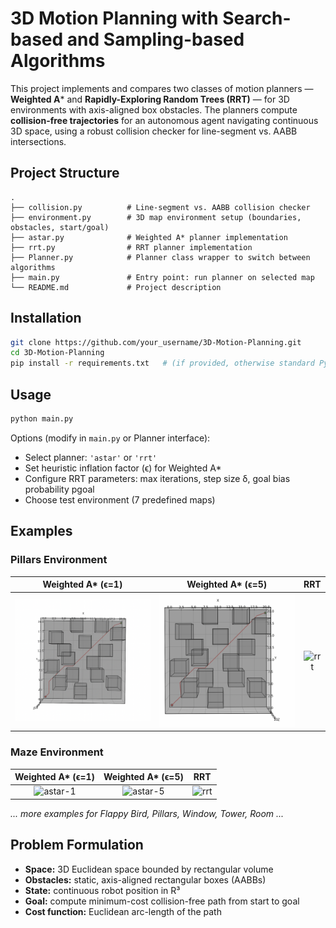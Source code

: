 
# 3D Motion Planning with Search-based and Sampling-based Algorithms

This project implements and compares two classes of motion planners — **Weighted A**\* and **Rapidly-Exploring Random Trees (RRT)** — for 3D environments with axis-aligned box obstacles. The planners compute **collision-free trajectories** for an autonomous agent navigating continuous 3D space, using a robust collision checker for line-segment vs. AABB intersections.



## Project Structure

```
.
├── collision.py          # Line-segment vs. AABB collision checker
├── environment.py        # 3D map environment setup (boundaries, obstacles, start/goal)
├── astar.py              # Weighted A* planner implementation
├── rrt.py                # RRT planner implementation
├── Planner.py            # Planner class wrapper to switch between algorithms
├── main.py               # Entry point: run planner on selected map
└── README.md             # Project description
```

## Installation

```bash
git clone https://github.com/your_username/3D-Motion-Planning.git
cd 3D-Motion-Planning
pip install -r requirements.txt   # (if provided, otherwise standard Python 3.x packages)
```

## Usage

```bash
python main.py
```

Options (modify in `main.py` or Planner interface):

* Select planner: `'astar'` or `'rrt'`
* Set heuristic inflation factor (ϵ) for Weighted A\*
* Configure RRT parameters: max iterations, step size δ, goal bias probability pgoal
* Choose test environment (7 predefined maps)

## Examples

### Pillars Environment

|             Weighted A\* (ϵ=1)             |             Weighted A\* (ϵ=5)             |                 RRT                 |
| :----------------------------------------: | :----------------------------------------: | :---------------------------------: |
| ![astar-1](Result/A*-1/Pillars/Pillars_2.png) | ![astar-5](Result/A*-5/Pillars/Pillars_2.png) | ![rrt](Result/single_cube_rrt.png) |

### Maze Environment

|          Weighted A\* (ϵ=1)         |          Weighted A\* (ϵ=5)         |              RRT             |
| :---------------------------------: | :---------------------------------: | :--------------------------: |
| ![astar-1](figures/maze_astar1.png) | ![astar-5](figures/maze_astar5.png) | ![rrt](figures/maze_rrt.png) |

*... more examples for Flappy Bird, Pillars, Window, Tower, Room ...*

## Problem Formulation

* **Space:** 3D Euclidean space bounded by rectangular volume
* **Obstacles:** static, axis-aligned rectangular boxes (AABBs)
* **State:** continuous robot position in R³
* **Goal:** compute minimum-cost collision-free path from start to goal
* **Cost function:** Euclidean arc-length of the path


